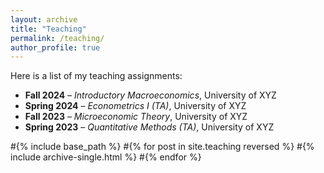 ```yaml
---
layout: archive
title: "Teaching"
permalink: /teaching/
author_profile: true
---
```



Here is a list of my teaching assignments:

- **Fall 2024** – *Introductory Macroeconomics*, University of XYZ
- **Spring 2024** – *Econometrics I (TA)*, University of XYZ
- **Fall 2023** – *Microeconomic Theory*, University of XYZ
- **Spring 2023** – *Quantitative Methods (TA)*, University of XYZ


#{% include base_path %}
#{% for post in site.teaching reversed %}
#{% include archive-single.html %}
#{% endfor %}
